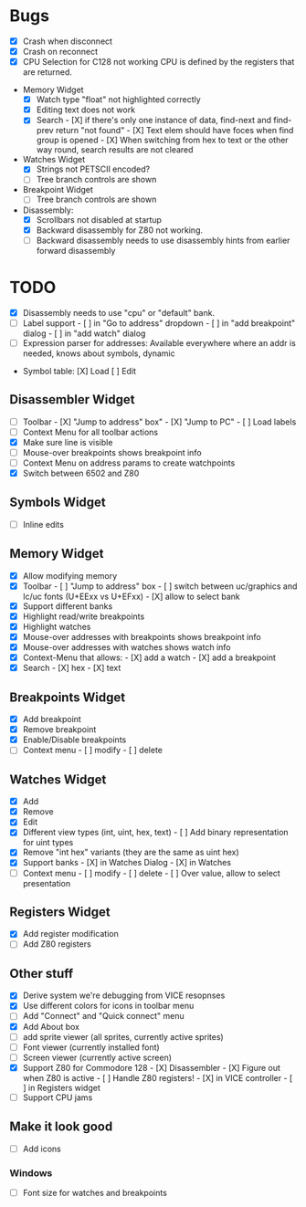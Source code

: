 # Bugs
- [X] Crash when disconnect
- [X] Crash on reconnect
- [X] CPU Selection for C128 not working
      CPU is defined by the registers that are returned.

- Memory Widget
   - [X] Watch type "float" not highlighted correctly
   - [X] Editing text does not work
   - [X] Search
         - [X] if there's only one instance of data, find-next and find-prev return "not found"
         - [X] Text elem should have foces when find group is opened
         - [X] When switching from hex to text or the other way round, search results are not cleared   

- Watches Widget
   - [X] Strings not PETSCII encoded?
   - [ ] Tree branch controls are shown

- Breakpoint Widget
   - [ ] Tree branch controls are shown

- Disassembly:   
   - [X] Scrollbars not disabled at startup
   - [X] Backward disassembly for Z80 not working.
   - [ ] Backward disassembly needs to use disassembly hints from earlier forward disassembly

# TODO
- [X] Disassembly needs to use "cpu" or "default" bank.
- [ ] Label support
      - [ ] in "Go to address" dropdown
      - [ ] in "add breakpoint" dialog
      - [ ] in "add watch" dialog
- [ ] Expression parser for addresses: Available everywhere where an addr is needed, knows about symbols, dynamic
- Symbol table:
  [X] Load
  [ ] Edit
  
## Disassembler Widget
- [ ] Toolbar
      - [X] "Jump to address" box"
      - [X] "Jump to PC"
      - [ ] Load labels
- [ ] Context Menu for all toolbar actions
- [X] Make sure line is visible
- [ ] Mouse-over breakpoints shows breakpoint info
- [ ] Context Menu on address params to create watchpoints
- [X] Switch between 6502 and Z80

## Symbols Widget
- [ ] Inline edits

## Memory Widget
- [X] Allow modifying memory
- [X] Toolbar
      - [ ] "Jump to address" box
      - [ ] switch between uc/graphics and lc/uc fonts (U+EExx vs U+EFxx)
      - [X] allow to select bank
- [X] Support different banks
- [X] Highlight read/write breakpoints
- [X] Highlight watches
- [X] Mouse-over addresses with breakpoints shows breakpoint info
- [X] Mouse-over addresses with watches shows watch info
- [X] Context-Menu that allows:
      - [X] add a watch
      - [X] add a breakpoint
- [X] Search
      - [X] hex
      - [X] text

## Breakpoints Widget
- [X] Add breakpoint
- [X] Remove breakpoint
- [X] Enable/Disable breakpoints
- [ ] Context menu
      - [ ] modify
      - [ ] delete

## Watches Widget
- [X] Add
- [X] Remove
- [X] Edit
- [X] Different view types (int, uint, hex, text)
      - [ ] Add binary representation for uint types
- [X] Remove "int hex" variants (they are the same as uint hex)
- [X] Support banks
      - [X] in Watches Dialog
      - [X] in Watches
- [ ] Context menu
      - [ ] modify
      - [ ] delete
      - [ ] Over value, allow to select presentation

## Registers Widget
- [X] Add register modification
- [ ] Add Z80 registers

## Other stuff
- [X] Derive system we're debugging from VICE resopnses
- [X] Use different colors for icons in toolbar menu
- [ ] Add "Connect" and "Quick connect" menu
- [X] Add About box
- [ ] add sprite viewer (all sprites, currently active sprites)
- [ ] Font viewer (currently installed font)
- [ ] Screen viewer (currently active screen)
- [X] Support Z80 for Commodore 128
      - [X] Disassembler
      - [X] Figure out when Z80 is active
      - [ ] Handle Z80 registers!
        - [X] in VICE controller
        - [ ] in Registers widget
- [ ] Support CPU jams

## Make it look good
- [ ] Add icons

### Windows
- [ ] Font size for watches and breakpoints
